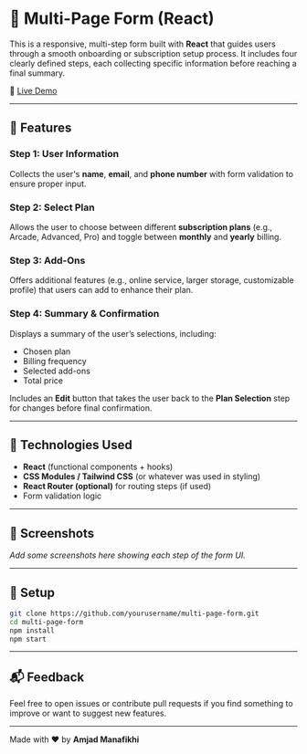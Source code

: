 # 🧾 Multi-Page Form (React)

This is a responsive, multi-step form built with **React** that guides users through a smooth onboarding or subscription setup process. It includes four clearly defined steps, each collecting specific information before reaching a final summary.

🔗 [Live Demo](https://multi-page-form-five.vercel.app/)

---

## 📑 Features

### Step 1: User Information
Collects the user's **name**, **email**, and **phone number** with form validation to ensure proper input.

### Step 2: Select Plan
Allows the user to choose between different **subscription plans** (e.g., Arcade, Advanced, Pro) and toggle between **monthly** and **yearly** billing.

### Step 3: Add-Ons
Offers additional features (e.g., online service, larger storage, customizable profile) that users can add to enhance their plan.

### Step 4: Summary & Confirmation
Displays a summary of the user’s selections, including:
- Chosen plan
- Billing frequency
- Selected add-ons
- Total price

Includes an **Edit** button that takes the user back to the **Plan Selection** step for changes before final confirmation.

---

## 🚀 Technologies Used
- **React** (functional components + hooks)
- **CSS Modules / Tailwind CSS** (or whatever was used in styling)
- **React Router (optional)** for routing steps (if used)
- Form validation logic

---

## 📸 Screenshots
_Add some screenshots here showing each step of the form UI._

---

## 📂 Setup

```bash
git clone https://github.com/yourusername/multi-page-form.git
cd multi-page-form
npm install
npm start
```

---

## 📬 Feedback

Feel free to open issues or contribute pull requests if you find something to improve or want to suggest new features.

---

Made with ❤️ by **Amjad Manafikhi**
